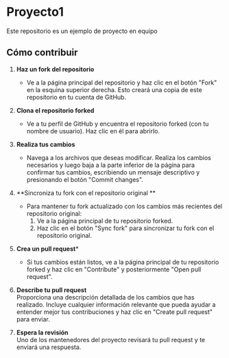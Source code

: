 # Proyecto1
Este repositorio es un ejemplo de proyecto en equipo

## Cómo contribuir

1. **Haz un fork del repositorio**
   - Ve a la página principal del repositorio y haz clic en el botón "Fork" en la esquina superior derecha. Esto creará una copia de este repositorio en tu cuenta de GitHub.

2. **Clona el repositorio forked**  
   - Ve a tu perfil de GitHub y encuentra el repositorio forked (con tu nombre de usuario). Haz clic en él para abrirlo.

3. **Realiza tus cambios**  
   - Navega a los archivos que deseas modificar. Realiza los cambios necesarios y luego baja a la parte inferior de la página para confirmar tus cambios, escribiendo un mensaje descriptivo y presionando el botón "Commit changes".

4. **Sincroniza tu fork con el repositorio original **  
   - Para mantener tu fork actualizado con los cambios más recientes del repositorio original:
      1. Ve a la página principal de tu repositorio forked.
      2. Haz clic en el botón "Sync fork" para sincronizar tu fork con el repositorio original.

5. **Crea un pull request***  
   - Si tus cambios están listos, ve a la página principal de tu repositorio forked y haz clic en "Contribute" y posteriormente "Open pull request".

6. **Describe tu pull request**  
   Proporciona una descripción detallada de los cambios que has realizado. Incluye cualquier información relevante que pueda ayudar a entender mejor tus contribuciones y haz clic en "Create pull request" para enviar.

7. **Espera la revisión**  
   Uno de los mantenedores del proyecto revisará tu pull request y te enviará una respuesta.
